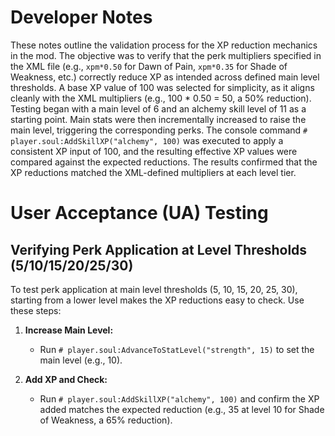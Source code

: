 # Developer Notes

These notes outline the validation process for the XP reduction mechanics in the mod. The objective was to verify that the perk multipliers specified in the XML file (e.g., `xpm*0.50` for Dawn of Pain, `xpm*0.35` for Shade of Weakness, etc.) correctly reduce XP as intended across defined main level thresholds. A base XP value of 100 was selected for simplicity, as it aligns cleanly with the XML multipliers (e.g., 100 * 0.50 = 50, a 50% reduction). Testing began with a main level of 6 and an alchemy skill level of 11 as a starting point. Main stats were then incrementally increased to raise the main level, triggering the corresponding perks. The console command `# player.soul:AddSkillXP("alchemy", 100)` was executed to apply a consistent XP input of 100, and the resulting effective XP values were compared against the expected reductions. The results confirmed that the XP reductions matched the XML-defined multipliers at each level tier.

# User Acceptance (UA) Testing

## Verifying Perk Application at Level Thresholds (5/10/15/20/25/30)

To test perk application at main level thresholds (5, 10, 15, 20, 25, 30), starting from a lower level makes the XP reductions easy to check. Use these steps:

1. **Increase Main Level:**
    - Run `# player.soul:AdvanceToStatLevel("strength", 15)` to set the main level (e.g., 10).

2. **Add XP and Check:**
    - Run `# player.soul:AddSkillXP("alchemy", 100)` and confirm the XP added matches the expected reduction (e.g., 35 at level 10 for Shade of Weakness, a 65% reduction).